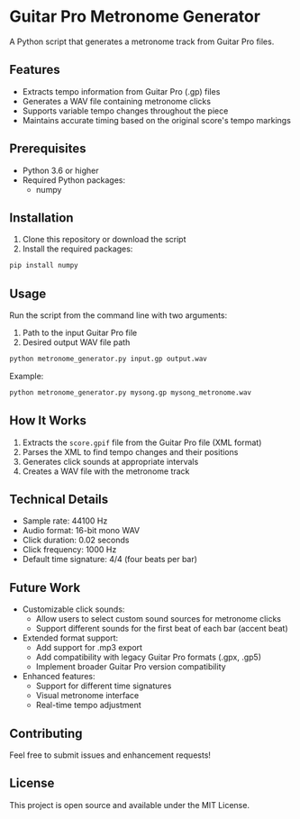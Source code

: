 # Guitar Pro Metronome Generator

A Python script that generates a metronome track from Guitar Pro files.
## Features

- Extracts tempo information from Guitar Pro (.gp) files
- Generates a WAV file containing metronome clicks
- Supports variable tempo changes throughout the piece
- Maintains accurate timing based on the original score's tempo markings

## Prerequisites

- Python 3.6 or higher
- Required Python packages:
  - numpy

## Installation

1. Clone this repository or download the script
2. Install the required packages:
```bash
pip install numpy
```

## Usage

Run the script from the command line with two arguments:
1. Path to the input Guitar Pro file
2. Desired output WAV file path

```bash
python metronome_generator.py input.gp output.wav
```

Example:
```bash
python metronome_generator.py mysong.gp mysong_metronome.wav
```

## How It Works

1. Extracts the `score.gpif` file from the Guitar Pro file (XML format)
2. Parses the XML to find tempo changes and their positions
3. Generates click sounds at appropriate intervals
4. Creates a WAV file with the metronome track

## Technical Details

- Sample rate: 44100 Hz
- Audio format: 16-bit mono WAV
- Click duration: 0.02 seconds
- Click frequency: 1000 Hz
- Default time signature: 4/4 (four beats per bar)

## Future Work

- Customizable click sounds:
  - Allow users to select custom sound sources for metronome clicks
  - Support different sounds for the first beat of each bar (accent beat)
- Extended format support:
  - Add support for .mp3 export
  - Add compatibility with legacy Guitar Pro formats (.gpx, .gp5)
  - Implement broader Guitar Pro version compatibility
- Enhanced features:
  - Support for different time signatures
  - Visual metronome interface
  - Real-time tempo adjustment

## Contributing

Feel free to submit issues and enhancement requests!

## License

This project is open source and available under the MIT License.
